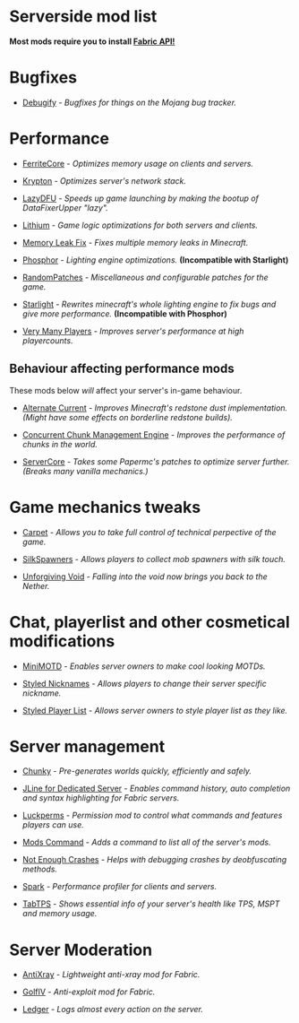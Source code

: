 # Serverside mod list

**Most mods require you to install [Fabric API!](https://modrinth.com/mod/P7dR8mSH)**

# Bugfixes

- [Debugify](https://modrinth.com/mod/QwxR6Gcd) - *Bugfixes for things on the Mojang bug tracker.*

# Performance

- [FerriteCore](https://modrinth.com/mod/uXXizFIs) - *Optimizes memory usage on clients and servers.*

- [Krypton](https://modrinth.com/mod/fQEb0iXm) - *Optimizes server's network stack.*

- [LazyDFU](https://modrinth.com/mod/hvFnDODi) - *Speeds up game launching by making the bootup of DataFixerUpper "lazy".*

- [Lithium](https://modrinth.com/mod/gvQqBUqZ) - *Game logic optimizations for both servers and clients.*

- [Memory Leak Fix](https://modrinth.com/mod/NRjRiSSD) - *Fixes multiple memory leaks in Minecraft.*

- [Phosphor](https://modrinth.com/mod/hEOCdOgW) - *Lighting engine optimizations.* **(Incompatible with Starlight)**

- [RandomPatches](https://modrinth.com/mod/JmtW1Cr5) - *Miscellaneous and configurable patches for the game.*

- [Starlight](https://modrinth.com/mod/H8CaAYZC) - *Rewrites minecraft's whole lighting engine to fix bugs and give more performance.* **(Incompatible with Phosphor)**

- [Very Many Players](https://modrinth.com/mod/wnEe9KBa) - *Improves server's performance at high playercounts.*

## Behaviour affecting performance mods

These mods below *will* affect your server's in-game behaviour.

- [Alternate Current](https://modrinth.com/mod/) - *Improves Minecraft's redstone dust implementation. (Might have some effects on borderline redstone builds).*

- [Concurrent Chunk Management Engine](https://modrinth.com/mod/VSNURh3q) - *Improves the performance of chunks in the world.*

- [ServerCore](https://modrinth.com/mod/4WWQxlQP) - *Takes some Papermc's patches to optimize server further. (Breaks many vanilla mechanics.)*

# Game mechanics tweaks 

- [Carpet](https://github.com/gnembon/fabric-carpet) - *Allows you to take full control of technical perpective of the game.*

- [SilkSpawners](https://modrinth.com/mod/yD9G9SN0) - *Allows players to collect mob spawners with silk touch.*

- [Unforgiving Void](https://modrinth.com/mod/LYliJ0jT) - *Falling into the void now brings you back to the Nether.*

# Chat, playerlist and other cosmetical modifications

- [MiniMOTD](https://modrinth.com/mod/16vhQOQN) - *Enables server owners to make cool looking MOTDs.*

- [Styled Nicknames](https://modrinth.com/mod/DOk6Gcdi) - *Allows players to change their server specific nickname.*

- [Styled Player List](https://modrinth.com/mod/DQIfKUHf) - *Allows server owners to style player list as they like.*

# Server management

- [Chunky](https://modrinth.com/mod/fALzjamp) - *Pre-generates worlds quickly, efficiently and safely.*

- [JLine for Dedicated Server](https://www.curseforge.com/minecraft/mc-mods/jline-for-minecraft-dedicated-server) - *Enables command history, auto completion and syntax highlighting for Fabric servers.*

- [Luckperms](https://modrinth.com/mod/Vebnzrzj) - *Permission mod to control what commands and features players can use.*

- [Mods Command](https://modrinth.com/mod/PExmWQV8) - *Adds a command to list all of the server's mods.*

- [Not Enough Crashes](https://modrinth.com/mod/yM94ont6) - *Helps with debugging crashes by deobfuscating methods.*

- [Spark](https://modrinth.com/mod/l6YH9Als) - *Performance profiler for clients and servers.*

- [TabTPS](https://modrinth.com/mod/cUhi3iB2) - *Shows essential info of your server's health like TPS, MSPT and memory usage.*

# Server Moderation

- [AntiXray](https://modrinth.com/mod/sml2FMaA) - *Lightweight anti-xray mod for Fabric.*

- [GolfIV](https://modrinth.com/mod/PfKYAJGk) - *Anti-exploit mod for Fabric.*

- [Ledger](https://modrinth.com/mod/LVN9ygNV) - *Logs almost every action on the server.*
